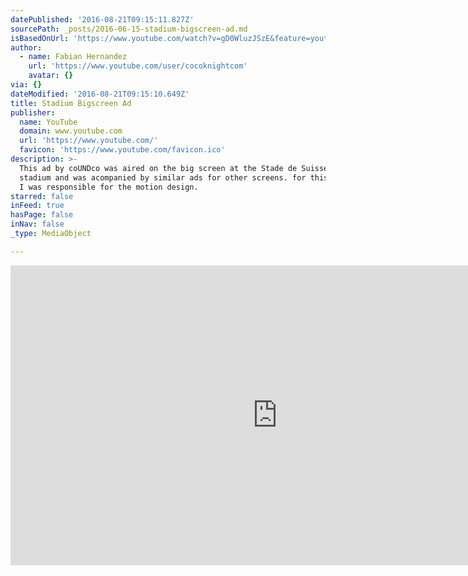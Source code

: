 ```yaml
---
datePublished: '2016-08-21T09:15:11.827Z'
sourcePath: _posts/2016-06-15-stadium-bigscreen-ad.md
isBasedOnUrl: 'https://www.youtube.com/watch?v=gD0WluzJSzE&feature=youtu.be'
author:
  - name: Fabian Hernandez
    url: 'https://www.youtube.com/user/cocoknightcom'
    avatar: {}
via: {}
dateModified: '2016-08-21T09:15:10.649Z'
title: Stadium Bigscreen Ad
publisher:
  name: YouTube
  domain: www.youtube.com
  url: 'https://www.youtube.com/'
  favicon: 'https://www.youtube.com/favicon.ico'
description: >-
  This ad by coUNDco was aired on the big screen at the Stade de Suisse soccer
  stadium and was acompanied by similar ads for other screens. for this project
  I was responsible for the motion design.
starred: false
inFeed: true
hasPage: false
inNav: false
_type: MediaObject

---
```

<iframe src="https://cdn.embedly.com/widgets/media.html?src=https%3A%2F%2Fwww.youtube.com%2Fembed%2FgD0WluzJSzE%3Ffeature%3Doembed&amp;url=http%3A%2F%2Fwww.youtube.com%2Fwatch%3Fv%3DgD0WluzJSzE&amp;image=https%3A%2F%2Fi.ytimg.com%2Fvi%2FgD0WluzJSzE%2Fhqdefault.jpg&amp;key=b7d04c9b404c499eba89ee7072e1c4f7&amp;type=text%2Fhtml&amp;schema=youtube" width="854" height="480" scrolling="no" frameborder="0" allowfullscreen="" style=""></iframe>